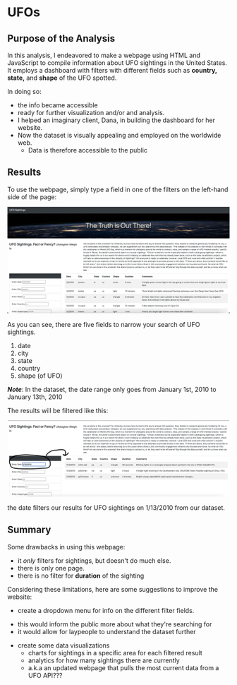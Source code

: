 # UFOs

## Purpose of the Analysis

In this analysis, I endeavored to make a webpage using HTML and JavaScript
to compile information about UFO sightings in the United States. It employs a dashboard 
with filters with different fields such as **country, state,** and **shape** of the UFO spotted.

In doing so:
* the info became accessible
*  ready for further visualization and/or and analysis.
* I helped an imaginary client, Dana, in building the dashboard for her website.
* Now the dataset is visually appealing and employed on the worldwide web.
  - Data is therefore accessible to the public

## Results
To use the webpage, simply type a field in one of the filters on the left-hand side of the page:

![UFO webpage](https://github.com/Kyle2Miles93/UFOs/blob/main/UFOs%20webpage.png)

As you can see, there are five fields to narrow your search of UFO sightings.

1) date
2) city
3) state
4) country
5) shape (of UFO)

***Note***: In the dataset, the date range only goes from January 1st, 2010 to January 13th, 2010

The results will be filtered like this:

![filtered for date](https://github.com/Kyle2Miles93/UFOs/blob/main/date-filtered-UFOs.png)

the date filters our results for UFO sightings on 1/13/2010 from our dataset.

## Summary

Some drawbacks in using this webpage:
* it *only* filters for sightings, but doesn't do much else.
* there is only one page.
* there is no filter for **duration** of the sighting 

Considering these limitations, here are some suggestions 
to improve the website:

* create a dropdown menu for info on the different filter fields.
 - this would inform the public more about what they're searching for
 - it would allow for laypeople to understand the dataset further
* create some data visualizations
  - charts for sightings in a specific area for each filtered result
  - analytics for how many sightings there are currently
  - a.k.a an updated webpage that pulls the most current data from a UFO API??? 

